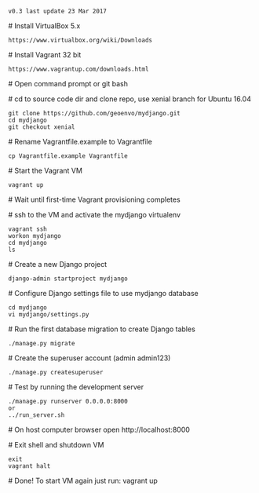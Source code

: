 `v0.3 last update 23 Mar 2017`

\# Install VirtualBox 5.x

    https://www.virtualbox.org/wiki/Downloads

\# Install Vagrant 32 bit

    https://www.vagrantup.com/downloads.html

\# Open command prompt or git bash

\# cd to source code dir and clone repo, use xenial branch for Ubuntu 16.04

    git clone https://github.com/geoenvo/mydjango.git
    cd mydjango
    git checkout xenial

\# Rename Vagrantfile.example to Vagrantfile

    cp Vagrantfile.example Vagrantfile

\# Start the Vagrant VM

    vagrant up

\# Wait until first-time Vagrant provisioning completes

\# ssh to the VM and activate the mydjango virtualenv

    vagrant ssh
    workon mydjango
    cd mydjango
    ls

\# Create a new Django project

    django-admin startproject mydjango

\# Configure Django settings file to use mydjango database

    cd mydjango
    vi mydjango/settings.py

\# Run the first database migration to create Django tables

    ./manage.py migrate

\# Create the superuser account (admin admin123)

    ./manage.py createsuperuser

\# Test by running the development server

    ./manage.py runserver 0.0.0.0:8000
    or
    ../run_server.sh

\# On host computer browser open http://localhost:8000

\# Exit shell and shutdown VM

    exit
    vagrant halt

\# Done! To start VM again just run: vagrant up

